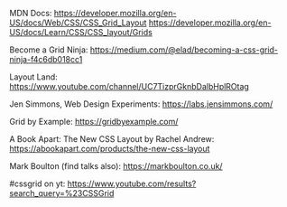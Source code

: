 MDN Docs:
https://developer.mozilla.org/en-US/docs/Web/CSS/CSS_Grid_Layout
https://developer.mozilla.org/en-US/docs/Learn/CSS/CSS_layout/Grids

Become a Grid Ninja:
https://medium.com/@elad/becoming-a-css-grid-ninja-f4c6db018cc1

Layout Land:
https://www.youtube.com/channel/UC7TizprGknbDalbHplROtag

Jen Simmons, Web Design Experiments:
https://labs.jensimmons.com/

Grid by Example:
https://gridbyexample.com/

A Book Apart: The New CSS Layout by Rachel Andrew:
https://abookapart.com/products/the-new-css-layout

Mark Boulton (find talks also):
https://markboulton.co.uk/

#cssgrid on yt:
https://www.youtube.com/results?search_query=%23CSSGrid
